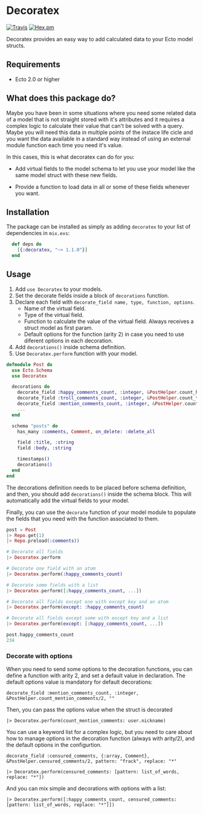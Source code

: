 # Decoratex

[![Travis](https://img.shields.io/travis/acutario/decoratex.svg?maxAge=2592000&&style=flat-square)](https://travis-ci.org/acutario/decoratex)
[![Hex.pm](https://img.shields.io/hexpm/dt/decoratex.svg?maxAge=2592000&style=flat-square)](https://hex.pm/packages/decoratex)

Decoratex provides an easy way to add calculated data to your Ecto model structs.

## Requirements

- Ecto 2.0 or higher

## What does this package do?

  Maybe you have been in some situations where you need some related data of a model that is not straight stored with it's attributes and it requires a complex logic to calculate their value that can't be solved with a query. Maybe you will need this data in multiple points of the instace life cicle and you want the data available in a standard way instead of using an external module function each time you need it's value.

  In this cases, this is what decoratex can do for you:

  * Add virtual fields to the model schema to let you use your model like the same model struct with these new fields.

  * Provide a function to load data in all or some of these fields whenever you want.

## Installation

The package can be installed as simply as adding `decoratex` to your list of dependencies in `mix.exs`:

```elixir
  def deps do
    [{:decoratex, "~> 1.1.0"}]
  end
```

## Usage

1. Add `use Decoratex` to your models.
2. Set the decorate fields inside a block of `decorations` function.
3. Declare each field with `decorate_field name, type, function, options`.
    * Name of the virtual field.
    * Type of the virtual field.
    * Function to calculate the value of the virtual field. Always receives a struct model as first param.
    * Default options for the function (arity 2) in case you need to use diferent options in each decoration.
4. Add `decorations()` inside schema definition.
5. Use `Decoratex.perform` function with your model.

```elixir
defmodule Post do
  use Ecto.Schema
  use Decoratex

  decorations do
    decorate_field :happy_comments_count, :integer, &PostHelper.count_happy_comments/1
    decorate_field :troll_comments_count, :integer, &PostHelper.count_troll_comments/1
    decorate_field :mention_comments_count, :integer, &PostHelper.count_mention_comments/2, ""
    ...
  end

  schema "posts" do
    has_many :comments, Comment, on_delete: :delete_all

    field :title, :string
    field :body, :string

    timestamps()
    decorations()
  end
end
```

The decorations definition needs to be placed before schema definition, and then, you should add `decorations()` inside the schema block. This will automatically add the virtual fields to your model.

Finally, you can use the `decorate` function of your model module to populate the fields that you need with the function associated to them.

```elixir
post = Post
|> Repo.get(1)
|> Repo.preload(:comments))

# Decorate all fields
|> Decoratex.perform

# Decorate one field with an atom
|> Decoratex.perform(:happy_comments_count)

# Decorate some fields with a list
|> Decoratex.perform([:happy_comments_count, ...])

# Decorate all fields except one with except key and an atom
|> Decoratex.perform(except: :happy_comments_count)

# Decorate all fields except some with except key and a list
|> Decoratex.perform(except: [:happy_comments_count, ...])

post.happy_comments_count
234
```

### Decorate with options

When you need to send some options to the decoration functions, you can define a function with arity 2, and set a default value in declaration. The default options value is mandatory for default decorations:

```
decorate_field :mention_comments_count, :integer, &PostHelper.count_mention_comments/2, ""
```

Then, you can pass the options value when the struct is decorated

```
|> Decoratex.perform(count_mention_comments: user.nickname)
```

You can use a keyword list for a complex logic, but you need to care about how to manage options in the decoration function (always with arity/2), and the default options in the configurtion.

```
decorate_field :censured_comments, {:array, Comment}, &PostHelper.censured_comments/2, pattern: "frack", replace: "*"
```

```
|> Decoratex.perform(censured_comments: [pattern: list_of_words, replace: "*"])
```

And you can mix simple and decorations with options with a list:

```
|> Decoratex.perform([:happy_comments_count, censured_comments: [pattern: list_of_words, replace: "*"]])
```
